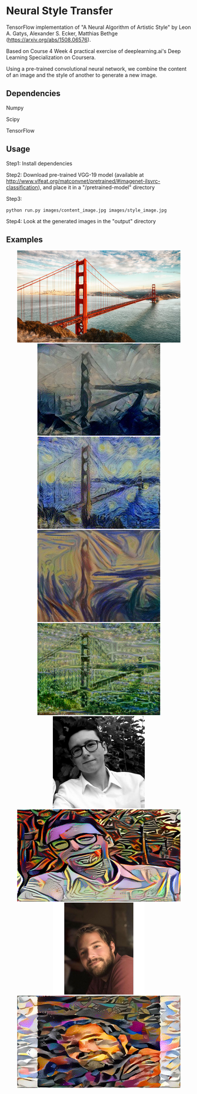 # Neural Style Transfer

TensorFlow implementation of "A Neural Algorithm of Artistic Style" by 
Leon A. Gatys, Alexander S. Ecker, Matthias Bethge (https://arxiv.org/abs/1508.06576).

Based on Course 4 Week 4 practical exercise of deeplearning.ai's Deep Learning Specialization
on Coursera.


Using a pre-trained convolutional neural network, we combine the content of an image and
the style of another to generate a new image.

## Dependencies

Numpy

Scipy

TensorFlow


## Usage

Step1: Install dependencies

Step2: Download pre-trained VGG-19 model (available at http://www.vlfeat.org/matconvnet/pretrained/#imagenet-ilsvrc-classification),
and place it in a "/pretrained-model" directory

Step3:
```
python run.py images/content_image.jpg images/style_image.jpg
```

Step4: Look at the generated images in the "output" directory

## Examples

<div align="center">
<img src="images/golden_gate.jpg" height="250">
<img src="output/golden_gate_picasso/generated_image.jpg" height="250px">
<img src="output/golden_gate_starry_night/generated_image.jpg" height="250px">
<img src="output/golden_gate_scream/generated_image.jpg" height="250px">
<img src="output/golden_gate_monet/540.png" height="250px">

<img src="images/vincent.jpg" height="250px">
<img src="output/vincent_picasso.png" height="250px">
<img src="images/clement.jpg" height="250px">
<img src="output/clement/edtaonisl.jpg" height="250px">
</div>